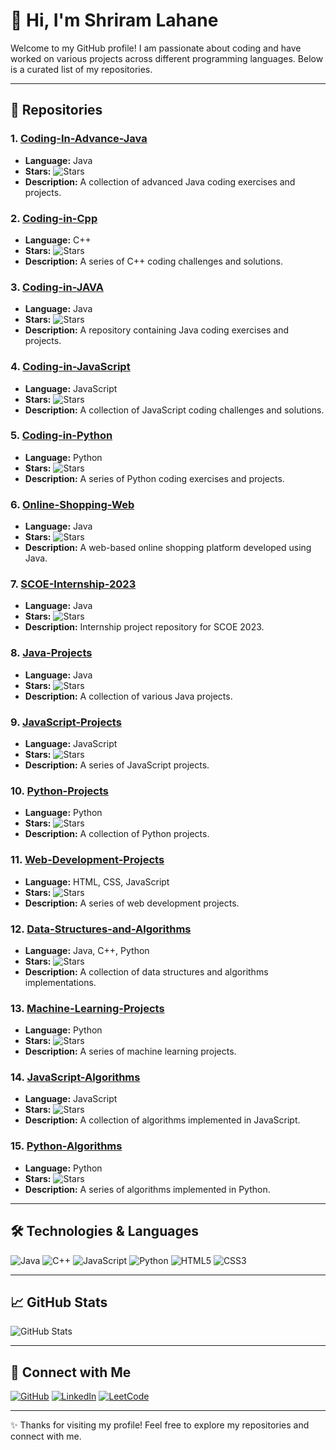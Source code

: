 # 👋 Hi, I'm Shriram Lahane

Welcome to my GitHub profile! I am passionate about coding and have worked on various projects across different programming languages. Below is a curated list of my repositories.

---

## 📂 Repositories

### 1. [Coding-In-Advance-Java](https://github.com/shriram7057/Coding-In-Advance-Java)
- **Language:** Java
- **Stars:** ![Stars](https://img.shields.io/github/stars/shriram7057/Coding-In-Advance-Java?style=flat-square)
- **Description:** A collection of advanced Java coding exercises and projects.

### 2. [Coding-in-Cpp](https://github.com/shriram7057/Coding-in-Cpp)
- **Language:** C++
- **Stars:** ![Stars](https://img.shields.io/github/stars/shriram7057/Coding-in-Cpp?style=flat-square)
- **Description:** A series of C++ coding challenges and solutions.

### 3. [Coding-in-JAVA](https://github.com/shriram7057/Coding-in-JAVA)
- **Language:** Java
- **Stars:** ![Stars](https://img.shields.io/github/stars/shriram7057/Coding-in-JAVA?style=flat-square)
- **Description:** A repository containing Java coding exercises and projects.

### 4. [Coding-in-JavaScript](https://github.com/shriram7057/Coding-in-JavaScript)
- **Language:** JavaScript
- **Stars:** ![Stars](https://img.shields.io/github/stars/shriram7057/Coding-in-JavaScript?style=flat-square)
- **Description:** A collection of JavaScript coding challenges and solutions.

### 5. [Coding-in-Python](https://github.com/shriram7057/Coding-in-Python)
- **Language:** Python
- **Stars:** ![Stars](https://img.shields.io/github/stars/shriram7057/Coding-in-Python?style=flat-square)
- **Description:** A series of Python coding exercises and projects.

### 6. [Online-Shopping-Web](https://github.com/shriram7057/Online-Shopping-Web)
- **Language:** Java
- **Stars:** ![Stars](https://img.shields.io/github/stars/shriram7057/Online-Shopping-Web?style=flat-square)
- **Description:** A web-based online shopping platform developed using Java.

### 7. [SCOE-Internship-2023](https://github.com/shriram7057/SCOE-Internship-2023)
- **Language:** Java
- **Stars:** ![Stars](https://img.shields.io/github/stars/shriram7057/SCOE-Internship-2023?style=flat-square)
- **Description:** Internship project repository for SCOE 2023.

### 8. [Java-Projects](https://github.com/shriram7057/Java-Projects)
- **Language:** Java
- **Stars:** ![Stars](https://img.shields.io/github/stars/shriram7057/Java-Projects?style=flat-square)
- **Description:** A collection of various Java projects.

### 9. [JavaScript-Projects](https://github.com/shriram7057/JavaScript-Projects)
- **Language:** JavaScript
- **Stars:** ![Stars](https://img.shields.io/github/stars/shriram7057/JavaScript-Projects?style=flat-square)
- **Description:** A series of JavaScript projects.

### 10. [Python-Projects](https://github.com/shriram7057/Python-Projects)
- **Language:** Python
- **Stars:** ![Stars](https://img.shields.io/github/stars/shriram7057/Python-Projects?style=flat-square)
- **Description:** A collection of Python projects.

### 11. [Web-Development-Projects](https://github.com/shriram7057/Web-Development-Projects)
- **Language:** HTML, CSS, JavaScript
- **Stars:** ![Stars](https://img.shields.io/github/stars/shriram7057/Web-Development-Projects?style=flat-square)
- **Description:** A series of web development projects.

### 12. [Data-Structures-and-Algorithms](https://github.com/shriram7057/Data-Structures-and-Algorithms)
- **Language:** Java, C++, Python
- **Stars:** ![Stars](https://img.shields.io/github/stars/shriram7057/Data-Structures-and-Algorithms?style=flat-square)
- **Description:** A collection of data structures and algorithms implementations.

### 13. [Machine-Learning-Projects](https://github.com/shriram7057/Machine-Learning-Projects)
- **Language:** Python
- **Stars:** ![Stars](https://img.shields.io/github/stars/shriram7057/Machine-Learning-Projects?style=flat-square)
- **Description:** A series of machine learning projects.

### 14. [JavaScript-Algorithms](https://github.com/shriram7057/JavaScript-Algorithms)
- **Language:** JavaScript
- **Stars:** ![Stars](https://img.shields.io/github/stars/shriram7057/JavaScript-Algorithms?style=flat-square)
- **Description:** A collection of algorithms implemented in JavaScript.

### 15. [Python-Algorithms](https://github.com/shriram7057/Python-Algorithms)
- **Language:** Python
- **Stars:** ![Stars](https://img.shields.io/github/stars/shriram7057/Python-Algorithms?style=flat-square)
- **Description:** A series of algorithms implemented in Python.

---

## 🛠️ Technologies & Languages

![Java](https://img.shields.io/badge/Java-ED8B00?style=flat-square&logo=java&logoColor=white)
![C++](https://img.shields.io/badge/C++-00599C?style=flat-square&logo=cplusplus&logoColor=white)
![JavaScript](https://img.shields.io/badge/JavaScript-F7DF1E?style=flat-square&logo=javascript&logoColor=black)
![Python](https://img.shields.io/badge/Python-3776AB?style=flat-square&logo=python&logoColor=white)
![HTML5](https://img.shields.io/badge/HTML5-E34F26?style=flat-square&logo=html5&logoColor=white)
![CSS3](https://img.shields.io/badge/CSS3-1572B6?style=flat-square&logo=css3&logoColor=white)

---

## 📈 GitHub Stats

![GitHub Stats](https://github-readme-stats.vercel.app/api?username=shriram7057&show_icons=true&hide_title=true&count_private=true&hide=prs&theme=radical)

---

## 🤝 Connect with Me

[![GitHub](https://img.shields.io/badge/GitHub-181717?style=flat-square&logo=github&logoColor=white)](https://github.com/shriram7057)
[![LinkedIn](https://img.shields.io/badge/LinkedIn-0A66C2?style=flat-square&logo=linkedin&logoColor=white)](https://www.linkedin.com/in/shriram-lahane/)
[![LeetCode](https://img.shields.io/badge/LeetCode-FFA116?style=flat-square&logo=leetcode&logoColor=black)](https://leetcode.com/shriram7057/)

---

✨ Thanks for visiting my profile! Feel free to explore my repositories and connect with me.
